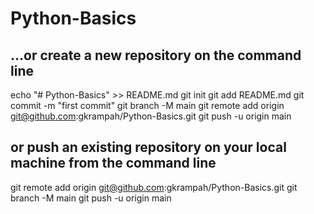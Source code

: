 # Python-Basics

## …or create a new repository on the command line
echo "# Python-Basics" >> README.md
git init
git add README.md
git commit -m "first commit"
git branch -M main
git remote add origin git@github.com:gkrampah/Python-Basics.git
git push -u origin main


## or push an existing repository on your local machine from the command line
git remote add origin git@github.com:gkrampah/Python-Basics.git
git branch -M main
git push -u origin main